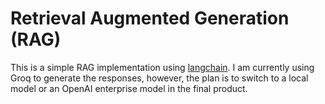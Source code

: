 # Retrieval Augmented Generation (RAG)

This is a simple RAG implementation using [langchain](https://python.langchain.com/v0.2/docs/tutorials/rag/). I am currently using Groq to generate the responses, however, the plan is to switch to a local model or an OpenAI enterprise model in the final product.